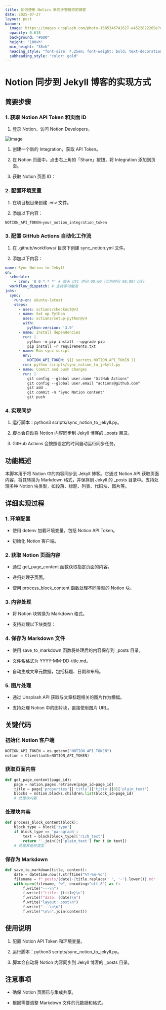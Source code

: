 ```yaml
---
title: 如何使用 Notion 来同步管理你的博客
date: 2025-07-27
layout: post
banner:
  image: https://images.unsplash.com/photo-1685346741627-e4522822268e?crop=entropy&cs=tinysrgb&fit=max&fm=jpg&ixid=M3w2OTIwMzJ8MHwxfHJhbmRvbXx8fHx8fHx8fDE3NTM2NDEwNzF8&ixlib=rb-4.1.0&q=80&w=1080
  opacity: 0.618
  background: "#000"
  height: "100vh"
  min_height: "38vh"
  heading_style: "font-size: 4.25em; font-weight: bold; text-decoration: underline"
  subheading_style: "color: gold"
---
```


# Notion 同步到 Jekyll 博客的实现方式

## 简要步骤

### 1. 获取 Notion API Token 和页面 ID

1. 登录 Notion，访问 Notion Developers。

![image](https://prod-files-secure.s3.us-west-2.amazonaws.com/a7a0cc5a-89b9-4cda-8686-1fba0ca52f40/d19c1afe-dea5-4312-9333-786b0ba83054/image.png?X-Amz-Algorithm=AWS4-HMAC-SHA256&X-Amz-Content-Sha256=UNSIGNED-PAYLOAD&X-Amz-Credential=ASIAZI2LB4662BPGUCVC%2F20250727%2Fus-west-2%2Fs3%2Faws4_request&X-Amz-Date=20250727T183110Z&X-Amz-Expires=3600&X-Amz-Security-Token=IQoJb3JpZ2luX2VjEE8aCXVzLXdlc3QtMiJHMEUCIQD0IO8QBnFXVRFC%2BkPjH%2F5oqec6dQXH6FX%2FJGRhwC%2F6vQIgWo9pYLBrrIy0qW68CLNVMbYDPjnc65dbT8ClhZEYt%2FIq%2FwMIeBAAGgw2Mzc0MjMxODM4MDUiDJy1LKEFQ2TA1SMnNircA%2BlXDVZdGchUKI2j2NfTh6GmRnkQt6%2FoT9OV4N8wVdnR3GeWYSpBVpcbsSmR%2BHrF6vW70XJf21twc5a3P17EDORP%2FvRQ8oNnUbJ6Asb%2Fu7oGMC%2B0u%2BMIOpnDJ8XoTFHof%2BxlMWsv1Ceiz0bN0pJqP7TJN8vS5wNOTJ7eG7DVBxaIUivUm6C5%2Bcy4n%2FMx1KnyYHhIRzDeM%2B4j%2FnJK81BolYPRZjjdOWMcNyUrxkrxkNH3acqscUyYhwX5pSrW65i2L0N0LhnX%2BUJ9jRi1jODu2uxnrIWuntE5QRHjfYy0rlIK7nBpRiqvERh27LGwXLeVUAWCz%2FvfWGT%2BJ0fvh%2FmC8tBL9keRWedlhIkgnXPW%2FZB%2BrBxxiLztWQbV0RnemiGLFl%2FLZK2e62aqyo%2BVT4pHenbiF7YeiSTOQPuF7ZU2vPcBSZyUGigxA1mpCj0V%2F9n4EiNGHhbMi0yuI801QFue6wThkG7NvGNQllKiJSQUKP5qsAgkIGv1xgwzKBZpmL0rRrqzwGphs6g4%2FIMTXdg2Tm94FzDce3VcpRVnee%2BO3npeHsQ%2Fb7RAUN5XZoA%2FFb86T3UfxYYZIjJcaGleweYnSD1q%2FBbf%2BfhsndqKzmEmECJKBb38HWb6M4dtRsa0MID1mMQGOqUByeBh2qgo2wZ890B4P9PsN4IkQW8GeUJOhS0JB0lAODaA71uGwPzPKjao41Fu6O237SW2nzeSxoJEiAyRm5RHHujtr4XyclmjdEFk5hSLd8VOLyMpYX454J6MEUBo0aaJyRK6Qa7b%2B6YJmPHIElsL1%2BkQy8FOT%2BRqzK0DKi3C9VORufirQ6ULcd70Rh7HEek8swIHblAVNvT8TdmAcKANS%2BAFRFW5&X-Amz-Signature=65a47b0d3d2681bcfa4a1824a278c70abba30f3f6049a8b7e9ee506dbb6cd46e&X-Amz-SignedHeaders=host&x-amz-checksum-mode=ENABLED&x-id=GetObject)

1. 创建一个新的 Integration，获取 API Token。

1. 在 Notion 页面中，点击右上角的「Share」按钮，将 Integration 添加到页面。

1. 获取 Notion 页面 ID：


### 2. 配置环境变量

1. 在项目根目录创建 .env 文件。

1. 添加以下内容：

```javascript
NOTION_API_TOKEN=your_notion_integration_token
```

### 3. 配置 GitHub Actions 自动化工作流

1. 在 .github/workflows/ 目录下创建 sync_notion.yml 文件。

1. 添加以下内容：

```yaml
name: Sync Notion to Jekyll
on:
  schedule:
    - cron: '0 0 * * *' # 每天 UTC 时间 00:00（北京时间 08:00）运行
  workflow_dispatch: # 支持手动触发
jobs:
  sync:
    runs-on: ubuntu-latest
    steps:
      - uses: actions/checkout@v3
      - name: Set up Python
        uses: actions/setup-python@v4
        with:
          python-version: '3.9'
      - name: Install dependencies
        run: |
          python -m pip install --upgrade pip
          pip install -r requirements.txt
      - name: Run sync script
        env:
          NOTION_API_TOKEN: ${{ secrets.NOTION_API_TOKEN }}
        run: python scripts/sync_notion_to_jekyll.py
      - name: Commit and push changes
        run: |
          git config --global user.name "GitHub Actions"
          git config --global user.email "actions@github.com"
          git add .
          git commit -m "Sync Notion content"
          git push
```

### 4. 实现同步

1. 运行脚本：python3 scripts/sync_notion_to_jekyll.py。

1. 脚本会自动将 Notion 内容同步到 Jekyll 博客的 _posts 目录。

1. GitHub Actions 会按照设定的时间自动运行同步任务。

## 功能概述

本脚本用于将 Notion 中的内容同步到 Jekyll 博客。它通过 Notion API 获取页面内容，将其转换为 Markdown 格式，并保存到 Jekyll 的 _posts 目录中。支持处理多种 Notion 块类型，如段落、标题、列表、代码块、图片等。

## 详细实现过程

### 1. 环境配置

- 使用 dotenv 加载环境变量，包括 Notion API Token。

- 初始化 Notion 客户端。

### 2. 获取 Notion 页面内容

- 通过 get_page_content 函数获取指定页面的内容。

- 递归处理子页面。

- 使用 process_block_content 函数处理不同类型的 Notion 块。

### 3. 内容处理

- 将 Notion 块转换为 Markdown 格式。

- 支持处理以下块类型：


### 4. 保存为 Markdown 文件

- 使用 save_to_markdown 函数将处理后的内容保存到 _posts 目录。

- 文件名格式为 YYYY-MM-DD-title.md。

- 自动生成文章元数据，包括标题、日期和布局。

### 5. 图片处理

- 通过 Unsplash API 获取与文章标题相关的图片作为横幅。

- 支持处理 Notion 中的图片块，直接使用图片 URL。

## 关键代码

### 初始化 Notion 客户端

```python
NOTION_API_TOKEN = os.getenv("NOTION_API_TOKEN")
notion = Client(auth=NOTION_API_TOKEN)
```

### 获取页面内容

```python
def get_page_content(page_id):
    page = notion.pages.retrieve(page_id=page_id)
    title = page['properties']['title']['title'][0]['plain_text']
    blocks = notion.blocks.children.list(block_id=page_id)
    # 处理块内容
```

### 处理块内容

```python
def process_block_content(block):
    block_type = block['type']
    if block_type == 'paragraph':
        text = block[block_type]['rich_text']
        return ''.join([t['plain_text'] for t in text])
    # 处理其他块类型
```

### 保存为 Markdown

```python
def save_to_markdown(title, content):
    date = datetime.now().strftime("%Y-%m-%d")
    filename = f"_posts/{date}-{title.replace(' ', '-').lower()}.md"
    with open(filename, "w", encoding="utf-8") as f:
        f.write("---\n")
        f.write(f"title: {title}\n")
        f.write(f"date: {date}\n")
        f.write("layout: post\n")
        f.write("---\n\n")
        f.write("\n\n".join(content))
```

## 使用说明

1. 配置 Notion API Token 和环境变量。

1. 运行脚本：python3 scripts/sync_notion_to_jekyll.py。

1. 脚本会自动将 Notion 内容同步到 Jekyll 博客的 _posts 目录。

## 注意事项

- 确保 Notion 页面已与集成共享。

- 根据需要调整 Markdown 文件的元数据和格式。